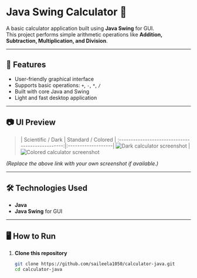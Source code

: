 # Java Swing Calculator 🧮

A basic calculator application built using **Java Swing** for GUI.  
This project performs simple arithmetic operations like **Addition, Subtraction, Multiplication, and Division**.

---

## 🚀 Features

- User-friendly graphical interface
- Supports basic operations: `+`, `-`, `*`, `/`
- Built with core Java and Swing
- Light and fast desktop application

---

## 📷 UI Preview

> |                Scientific / Dark                | Standard / Colored |
:------------------------------------------------:|:-------------------|
 ![Dark calculator screenshot](screenshots/scientific-dark.png) | ![Colored calculator screenshot](screenshots/standard-light.png)

*(Replace the above link with your own screenshot if available.)*

---

## 🛠️ Technologies Used

- **Java**
- **Java Swing** for GUI

---

## 🖥️ How to Run

1. **Clone this repository**  
   ```bash
   git clone https://github.com/saileela1050/calculator-java.git
   cd calculator-java
